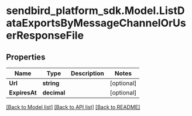 
# sendbird_platform_sdk.Model.ListDataExportsByMessageChannelOrUserResponseFile

## Properties

Name | Type | Description | Notes
------------ | ------------- | ------------- | -------------
**Url** | **string** |  | [optional] 
**ExpiresAt** | **decimal** |  | [optional] 

[[Back to Model list]](../README.md#documentation-for-models)
[[Back to API list]](../README.md#documentation-for-api-endpoints)
[[Back to README]](../README.md)

